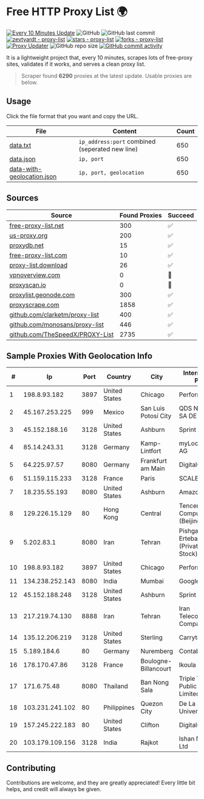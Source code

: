
# Free HTTP Proxy List 🌍

[![Every 10 Minutes Update](https://github.com/mertguvencli/http-proxy-list/actions/workflows/main.yml/badge.svg?branch=main)](https://github.com/mertguvencli/http-proxy-list/actions/workflows/main.yml)
![GitHub](https://img.shields.io/github/license/mertguvencli/http-proxy-list)
![GitHub last commit](https://img.shields.io/github/last-commit/mertguvencli/http-proxy-list)
[![zevtyardt - proxy-list](https://img.shields.io/static/v1?label=zevtyardt&message=proxy-list&color=blue&logo=github)](https://github.com/zevtyardt/proxy-list "Go to GitHub repo")
[![stars - proxy-list](https://img.shields.io/github/stars/zevtyardt/proxy-list?style=social)](https://github.com/zevtyardt/proxy-list)
[![forks - proxy-list](https://img.shields.io/github/forks/zevtyardt/proxy-list?style=social)](https://github.com/zevtyardt/proxy-list)
[![Proxy Updater](https://github.com/zevtyardt/proxy-list/workflows/Proxy%20Updater/badge.svg)](https://github.com/zevtyardt/proxy-list/actions?query=workflow:"Proxy+Updater")
![GitHub repo size](https://img.shields.io/github/repo-size/zevtyardt/proxy-list)
[![GitHub commit activity](https://img.shields.io/github/commit-activity/m/zevtyardt/proxy-list?logo=commits)](https://github.com/zevtyardt/proxy-list/commits/main)

It is a lightweight project that, every 10 minutes, scrapes lots of free-proxy sites, validates if it works, and serves a clean proxy list.

> Scraper found **6290** proxies at the latest update. Usable proxies are below.

## Usage

Click the file format that you want and copy the URL.

|File|Content|Count|
|----|-------|-----|
|[data.txt](https://raw.githubusercontent.com/mertguvencli/http-proxy-list/main/proxy-list/data.txt)|`ip_address:port` combined (seperated new line)|650|
|[data.json](https://raw.githubusercontent.com/mertguvencli/http-proxy-list/main/proxy-list/data.json)|`ip, port`|650|
|[data-with-geolocation.json](https://raw.githubusercontent.com/mertguvencli/http-proxy-list/main/proxy-list/data-with-geolocation.json)|`ip, port, geolocation`|650|

## Sources

|Source|Found Proxies|Succeed|
|------|-------------|-------|
|[free-proxy-list.net](https://free-proxy-list.net)|300|✅|
|[us-proxy.org](https://www.us-proxy.org)|200|✅|
|[proxydb.net](http://proxydb.net)|15|✅|
|[free-proxy-list.com](https://free-proxy-list.com/?page=&port=&type%5B%5D=http&type%5B%5D=https&up_time=0&search=Search)|10|✅|
|[proxy-list.download](https://www.proxy-list.download/HTTP)|26|✅|
|[vpnoverview.com](https://vpnoverview.com/privacy/anonymous-browsing/free-proxy-servers)|0|🚫|
|[proxyscan.io](https://www.proxyscan.io)|0|🚫|
|[proxylist.geonode.com](https://proxylist.geonode.com/api/proxy-list?limit=300&page=1&sort_by=lastChecked&sort_type=desc&protocols=http,https)|300|✅|
|[proxyscrape.com](https://api.proxyscrape.com/v2/?request=displayproxies&protocol=http&timeout=10000&country=all&ssl=all&anonymity=all)|1858|✅|
|[github.com/clarketm/proxy-list](https://raw.githubusercontent.com/clarketm/proxy-list/master/proxy-list-raw.txt)|400|✅|
|[github.com/monosans/proxy-list](https://raw.githubusercontent.com/monosans/proxy-list/main/proxies/http.txt)|446|✅|
|[github.com/TheSpeedX/PROXY-List](https://raw.githubusercontent.com/TheSpeedX/PROXY-List/master/http.txt)|2735|✅|


## Sample Proxies With Geolocation Info

|#|Ip|Port|Country|City|Internet Service Provider|
|-|--|----|-------|----|-------------------------|
|1|198.8.93.182|3897|United States|Chicago|Performive LLC|
|2|45.167.253.225|999|Mexico|San Luis Potosí City|QDS NETWORKS SA DE CV|
|3|45.152.188.16|3128|United States|Ashburn|Sprint|
|4|85.14.243.31|3128|Germany|Kamp-Lintfort|myLoc managed IT AG|
|5|64.225.97.57|8080|Germany|Frankfurt am Main|DigitalOcean, LLC|
|6|51.159.115.233|3128|France|Paris|SCALEWAY|
|7|18.235.55.193|8080|United States|Ashburn|Amazon.com, Inc.|
|8|129.226.15.129|80|Hong Kong|Central|Tencent Cloud Computing (Beijing) Co|
|9|5.202.83.1|8080|Iran|Tehran|Pishgaman Toseeh Ertebatat Company (Private Joint Stock)|
|10|198.8.93.182|3897|United States|Chicago|Performive LLC|
|11|134.238.252.143|8080|India|Mumbai|Google LLC|
|12|45.152.188.248|3128|United States|Ashburn|Sprint|
|13|217.219.74.130|8888|Iran|Tehran|Iran Telecommunication Company PJS|
|14|135.12.206.219|3128|United States|Sterling|Carrytel|
|15|5.189.184.6|80|Germany|Nuremberg|Contabo GmbH|
|16|178.170.47.86|3128|France|Boulogne-Billancourt|Ikoula Net SAS|
|17|171.6.75.48|8080|Thailand|Ban Nong Sala|Triple T Broadband Public Company Limited|
|18|103.231.241.102|80|Philippines|Quezon City|De La Salle University|
|19|157.245.222.183|80|United States|Clifton|DigitalOcean, LLC|
|20|103.179.109.156|3128|India|Rajkot|Ishan Netsol Pvt Ltd|



## Contributing

Contributions are welcome, and they are greatly appreciated! Every
little bit helps, and credit will always be given.

